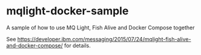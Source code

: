 # mqlight-docker-sample
A sample of how to use MQ Light, Fish Alive and Docker Compose together

See https://developer.ibm.com/messaging/2015/07/24/mqlight-fish-alive-and-docker-compose/ for details.
